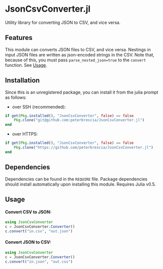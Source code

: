 # JsonCsvConverter.jl
Utility library for converting JSON to CSV, and vice versa.

## Features
This module can converts JSON files to CSV, and vice versa. Nestings in input JSON files are written as json-encoded strings in the CSV. Note that, because of this, you must pass `parse_nested_json=true` to the `convert` function. See [Usage](##Usage).

## Installation
Since this is an unregistered package, you can install it from the julia prompt as follows:
- over SSH (recommended):
```jl
if get(Pkg.installed(), "JsonCsvConverter", false) == false
    Pkg.clone("git@github.com:peterbrescia/JsonCsvConverter.jl")
end
```
- over HTTPS:
```jl
if get(Pkg.installed(), "JsonCsvConverter", false) == false
    Pkg.clone("https://github.com/peterbrescia/JsonCsvConverter.jl")
end
```

## Dependencies
Dependencies can be found in the `REQUIRE` file. Package dependencies should install automatically upon installing this module. Requires Julia v0.5.

## Usage
#### Convert CSV to JSON:
```jl
using JsonCsvConverter
c = JsonCsvConverter.Converter()
c.convert("in.csv", "out.json")
```

#### Convert JSON to CSV:
```jl
using JsonCsvConverter
c = JsonCsvConverter.Converter()
c.convert("in.json", "out.csv")
```

